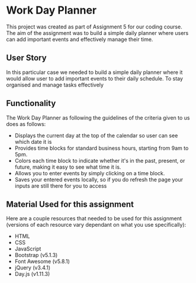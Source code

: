 # Work Day Planner

This project was created as part of Assignment 5 for our coding course. The aim of the assignment was to build a simple daily planner where users can add important events and effectively manage their time.

## User Story

In this particular case we needed to build a simple daily planner where it would allow user to add important events to their daily schedule. To stay organised and manage tasks effectively 

## Functionality

The Work Day Planner as following the guidelines of the criteria given to us does as follows:

- Displays the current day at the top of the calendar so user can see which date it is
- Provides time blocks for standard business hours, starting from 9am to 5pm.
- Colors each time block to indicate whether it's in the past, present, or future, making it easy to see what time it is.
- Allows you to enter events by simply clicking on a time block.
- Saves your entered events locally, so if you do refresh the page your inputs are still there for you to access

## Material Used for this assignment 

Here are a couple resources that needed to be used for this assignment (versions of each resource vary dependant on what you use specifically):

- HTML
- CSS
- JavaScript
- Bootstrap (v5.1.3)
- Font Awesome (v5.8.1)
- jQuery (v3.4.1)
- Day.js (v1.11.3)





